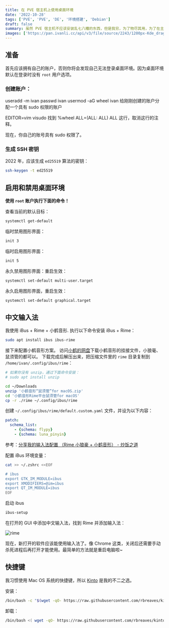 ```yaml
---
title: 在 PVE 宿主机上使用桌面环境
date: '2022-10-28'
tags: ['PVE', 'PVE', 'DE', '环境搭建', 'Debian']
draft: false
summary: 虽然 PVE 宿主机不应该安装乱七八糟的东西，但是我穷，为了物尽其用，为了在主力电脑翻车时有一个立即可用的备用环境，所以还是安装了基础的桌面环境。现在的 Linux 桌面环境越来越好了，我选择安装 KDE Plasma 作为桌面环境，并且默认关闭，按需启用。
images: ['https://pan.ivanli.cc/api/v3/file/source/2243/1200px-Kde_dragons.png?sign=yGZL9jYeVt53Ve43ddhHt_0EzVV2cW_WbxHc0dEcwWY%3D%3A0']
---
```


## 准备

首先应该拥有自己的账户，否则你将会发现自己无法登录桌面环境。因为桌面环境默认在登录时没有 `root` 用户选项。

### 创建账户：

useradd -m ivan
passwd ivan
usermod -aG wheel ivan
给刚刚创建的账户分配一个具有 sudo 权限的账户

EDITOR=vim visudo
找到 %wheel ALL=(ALL: ALL) ALL 这行，取消这行的注释。

现在，你自己的账号具有 sudo 权限了。

### 生成 SSH 密钥

2022 年，应该生成 `ed25519` 算法的密钥：

```bash
ssh-keygen -t ed25519
```

## 启用和禁用桌面环境

**使用 `root` 账户执行下面的命令！**

查看当前的默认目标：

```bash
systemctl get-default
```

临时禁用图形界面：

```bash
init 3
```

临时启用图形界面：

```bash
init 5
```

永久禁用图形界面：重启生效：

```bash
systemctl set-default multi-user.target
```

永久启用图形界面，重启生效：

```bash
systemctl set-default graphical.target
```

## 中文输入法

我使用 iBus + Rime + 小鹤音形.
执行以下命令安装 iBus + Rime：

```bash
sudo apt install ibus ibus-rime
```

接下来配置小鹤音形方案。
访问[小鹤的网盘](http://flypy.ysepan.com/)下载小鹤音形的挂接文件，小狼毫、鼠须管的都可以。
下载完成后解压出来，把压缩文件里的 `rime` 目录复制到 `/home/ivan/.config/ibus/rime`：

```bash
# 如果你没有 unzip，通过下面命令安装：
# sudo apt install unzip

cd ~/Downloads
unzip '小鹤音形“鼠须管”for macOS.zip'
cd '小鹤音形Rime平台鼠须管for macOS'
cp -r ./rime ~/.config/ibus/rime
```

创建 `~/.config/ibus/rime/default.custom.yaml` 文件，并设为以下内容：

```yaml
patch:
  schema_list:
    - {schema: flypy}
    - {schema: luna_pinyin}
```

参考：[分享我的输入法配置 （Rime 小狼豪 + 小鹤音形） - 炒饭之道](https://itx.ink/2018/11/21/SHARE_MY_RIME/)

配置 iBus 环境变量：

```bash
cat >> ~/.zshrc <<EOF

# ibus
export GTK_IM_MODULE=ibus
export XMODIFIERS=@im=ibus
export QT_IM_MODULE=ibus
EOF
```

启动 ibus

```bash
ibus-setup
```

在打开的 GUI 中添加中文输入法，找到 Rime 并添加输入法：

![rime](https://pan.ivanli.cc/api/v3/file/source/2241/Screen%20Capture_select-area_20221028225457.png?sign=XVrl7rPk4Gd7QRFBCCDGruB2L7V1bvxDpK9-v9pC0Nc%3D%3A0)

现在，新打开的软件应该能使用输入法了。像 Chrome 这类，关闭后还需要手动杀死进程后再打开才能使用。最简单的方法就是重启电脑啦~

## 快捷键

我习惯使用 Mac OS 系统的快捷键，所以 [Kinto](https://github.com/rbreaves/kinto) 是我的不二之选。

安装：

```bash
/bin/bash -c "$(wget -qO- https://raw.githubusercontent.com/rbreaves/kinto/HEAD/install/linux.sh || curl -fsSL https://raw.githubusercontent.com/rbreaves/kinto/HEAD/install/linux.sh)"
```

卸载：

```bash
/bin/bash <( wget -qO- https://raw.githubusercontent.com/rbreaves/kinto/HEAD/install/linux.sh || curl -fsSL https://raw.githubusercontent.com/rbreaves/kinto/HEAD/install/linux.sh ) -r
```

